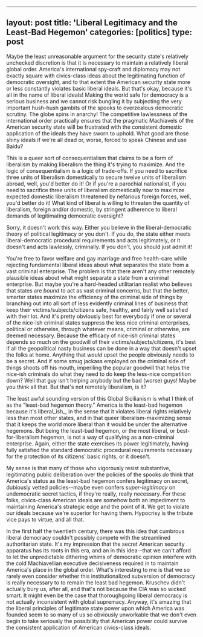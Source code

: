 
---
layout: post
title: 'Liberal Legitimacy and the Least-Bad Hegemon'
categories: [politics]
type: post
---


Maybe the least unreasonable argument for the security state's relatively unchecked discretion is that it is necessary to maintain a relatively liberal global order. America's international spy-craft and diplomacy may not exactly square with civics-class ideas about the legitimating function of democratic oversight, and to that extent the American security state more or less constantly violates basic liberal ideals. But that's okay, because it's all in the name of liberal ideals! Making the world safe for democracy is a serious business and we cannot risk bungling it by subjecting the very important hush-hush gambits of the spooks to overzealous democratic scrutiny. The globe spins in anarchy! The competitive lawlessness of the international order practically ensures that the pragmatic Machiavels of the American security state will be frustrated with the consistent domestic application of the ideals they have sworn to uphold. What good are those shiny ideals if we're all dead or, worse, forced to speak Chinese and use Baidu? 

This is a queer sort of consequentialism that claims to be a form of liberalism by making liberalism the thing it's trying to maximize. And the logic of consequentialism is a logic of trade-offs. If you need to sacrifice three units of liberalism domestically to secure twelve units of liberalism abroad, well, you'd better do it! Or if you're a parochial nationalist, if you need to sacrifice three units of liberalism domestically now to maximize expected domestic liberalism threatened by nefarious foreign forces, well, you'd better do it! What kind of liberal is willing to threaten the quantity of liberalism, foreign and/or domestic, by stringent adherence to liberal demands of legitimating democratic oversight?  

Sorry, it doesn't work this way. Either you believe in the liberal-democratic theory of political legitimacy or you don't. If you do, the state either meets liberal-democratic procedural requirements and acts legitimately, or it doesn't and acts lawlessly, criminally. If you don't, you should just admit it!  

You're free to favor welfare and gay marriage and free health-care while rejecting fundamental liberal ideas about what separates the state from a vast criminal enterprise. The problem is that there aren't any other remotely plausible ideas about what might separate a state from a criminal enterprise. But maybe you're a hard-headed utilitarian realist who believes that states are _bound_ to act as vast criminal concerns, but that the better, smarter states maximize the efficiency of the criminal side of things by branching out into all sort of less evidently criminal lines of business that keep their victims/subjects/citizens safe, healthy, and fairly well satisfied with their lot. And it's pretty obviously best for everybody if one or several of the nice-ish criminal states suppress the less nice criminal enterprises, political or otherwise, through whatever means, criminal or otherwise, are deemed necessary. Because the efficacy of nice-ish criminal states depends so much on the goodwill of their victims/subjects/citizens, it's best if all the geopolitical nasty business can be done in a way that doesn't upset the folks at home. Anything that _would_ upset the people obviously needs to be a secret. And if some smug jackass employed on the criminal side of things shoots off his mouth, imperiling the popular goodwill that helps the nice-ish criminals do what they need to do keep the less-nice competition down? Well that guy isn't helping anybody but the bad (worse) guys! Maybe you think all that. But that's not remotely liberalism, is it? 

The least awful sounding version of this Global Sicilianism is what I think of as the "least-bad hegemon theory." America is the least-bad hegemon because it's liberal_ish_, in the sense that it violates liberal rights relatively less than most other states, and in that queer liberalism-maximizing sense that it keeps the world more liberal than it would be under the alternative hegemons. But being the least-bad hegemon, or the most liberal, or best-for-liberalism hegemon, is not a way of qualifying as a non-criminal enterprise. Again, either the state exercises its power legitimately, having fully satisfied the standard democratic procedural requirements necessary for the protection of its citizens' basic rights, or it doesn't.

My sense is that many of those who vigorously resist substantive, legitimating public deliberation over the policies of the spooks _do_ think that America's status as the least-bad hegemon confers legitimacy on secret, dubiously vetted policies--maybe even confers _super-legitimacy_ on undemocratic secret tactics, if they're really, really necessary. For these folks, civics-class American ideals are somehow both an impediment to maintaining America's strategic edge and the point of it. We get to violate our ideals because we're superior for having them. Hypocrisy is the tribute vice pays to virtue, and all that. 

In the first half the twentieth century, there was this idea that cumbrous liberal democracy couldn't possibly compete with the streamlined authoritarian state. It's my impression that the secret American security apparatus has its roots in this era, and an in this idea--that we can't afford to let the unpredictable dithering whims of democratic opinion interfere with the cold Machiavellian executive decisiveness required in to maintain America's place in the global order. What's interesting to me is that we so rarely even consider whether this institutionalized subversion of democracy is really necessary to to remain the least bad hegemon. Kruschev didn't actually bury us, after all, and that's not because the CIA was so wicked smart. It might even be the case that thoroughgoing liberal democracy is not actually inconsistent with global supremacy. Anyway, it's amazing that the liberal principles of legitimate state power upon which America was founded seem to so many of us so obviously unworkable that we don't even begin to take seriously the possibility that American power could survive the consistent application of American civics-class ideals.